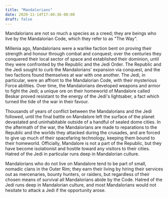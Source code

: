 ```yaml
---
title: "Mandalorians"
date: 2020-11-14T17:40:36-08:00
draft: false
---
```


Mandalorians are not so much a species as a creed; they are beings who live by the Mandalorian Code, which they refer to as "The Way".

Millenia ago, Mandalorians were a warlike faction bent on proving their strength and honour through combat and conquest; over the centuries they conquered their local sector of space and established their dominion, until they were confronted by the Republic and the Jedi Order. The Republic and the Jedi sought to curb the Mandalorians' expansion via conquest, and the two factions found themselves at war with one another. The Jedi, in particular, were an affront to the Mandalorian Code, with their mysterious Force abilities. Over time, the Mandalorians developed weapons and armor to fight the Jedi; a unique ore on their homeworld of Mandalore called Beskar proved resistant to the energy of the Jedi's lightsaber, a fact which turned the tide of the war in their favour.

Thousands of years of conflict between the Mandalorians and the Jedi followed, until the final battle on Mandalore left the surface of the planet devastated and uninhabitable outside of a handful of sealed dome cities. In the aftermath of the war, the Mandalorians are made to reparations to the Republic and the worlds they attacked during the crusades, and are forced to give up much of their spacefaring technology, keeping them bound to their homeworld. Officially, Mandalore is not a part of the Republic, but they have become isolationist and hostile toward any visitors to their cities. Hatred of the Jedi in particular runs deep in Mandalorian culture.

Mandalorians who do not live on Mandalore tend to be part of small, nomadic clans in the Outer Rim; they earn their living by hiring their services out as mercenaries, bounty hunters, or raiders, but regardless of their chosen means of survival all Mandalorians abide by the Code. Hatred of the Jedi runs deep in Mandalorian culture, and most Mandalorians would not hesitate to attack a Jedi if the opportunity arose.